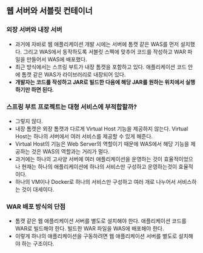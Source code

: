 ## 웹 서버와 서블릿 컨테이너

### 외장 서버와 내장 서버

- 과거에 자바로 웹 애플리케이션 개발 시에는 서버에 톰캣 같은 WAS를 먼저 설치했다. 그리고 WAS에서 동작하도록 서블릿 스펙에 맞추어 코드를 작성하고 WAR 파일을 만들어서 WAS에 배포했다.
- 최근 방식에서는 스프링 부트가 내장 톰캣을 포함하고 있다. 애플리케이션 코드 안에 톰캣 같은 WAS가 라이브러리로 내장되어 있다.
- **개발자는 코드를 작성하고 JAR로 빌드한 다음에 해당 JAR를 원하는 위치에서 실행하기만 하면 된다.**

### 스프링 부트 프로젝트는 대형 서비스에 부적합할까?

- 그렇지 않다.
- 내장 톰캣은 외장 톰캣과 다르게 Virtual Host 기능을 제공하지 않는다. Virtual Host는 하나의 서버에서 여러 서비스를 제공할 수 있게 해준다.
- Virtual Host의 기능은 Web Server의 역할이기 때문에 WAS에서 해당 기능을 제공하는 것은 WAS의 역할과는 거리가 멀다.
- 과거에는 하나의 고사양 서버에 여러 애플리케이션을 운영하는 것이 효율적이었으나 현재는 하나의 애플리케이션에 하나의 서비스만 구성하고 운영하는것이 효율적이다.
- 하나의 VM이나 Docker로 하나의 서비스만 구성하고 여러 개로 나누어서 서비스하는 것이 대세이다.

### WAR 배포 방식의 단점

- 톰캣 같은 웹 애플리케이션 서버를 별도로 설치해야 한다. 애플리케이션 코드를 WAR로 빌드해야 한다. 빌드한 WAR 파일을 WAS에 배포해야 한다.
- 이렇게 하나의 애플리케이션을 구동하려면 웹 애플리케이션 서버를 별도로 설치해야 하는 구조이다.

